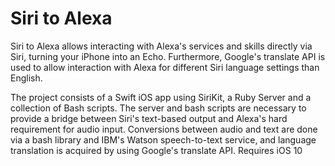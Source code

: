 # Siri to Alexa

Siri to Alexa allows interacting with Alexa's services and skills directly via Siri, turning your iPhone into an Echo. Furthermore, Google's translate API is used to allow interaction with Alexa for different Siri language settings than English. 

The project consists of a Swift iOS app using SiriKit, a Ruby Server and a collection of Bash scripts. The server and bash scripts are necessary to provide a bridge between Siri's text-based output and Alexa's hard requirement for audio input. Conversions between audio and text are done via a bash library and IBM's Watson speech-to-text service, and language translation is acquired by using Google's translate API. Requires iOS 10